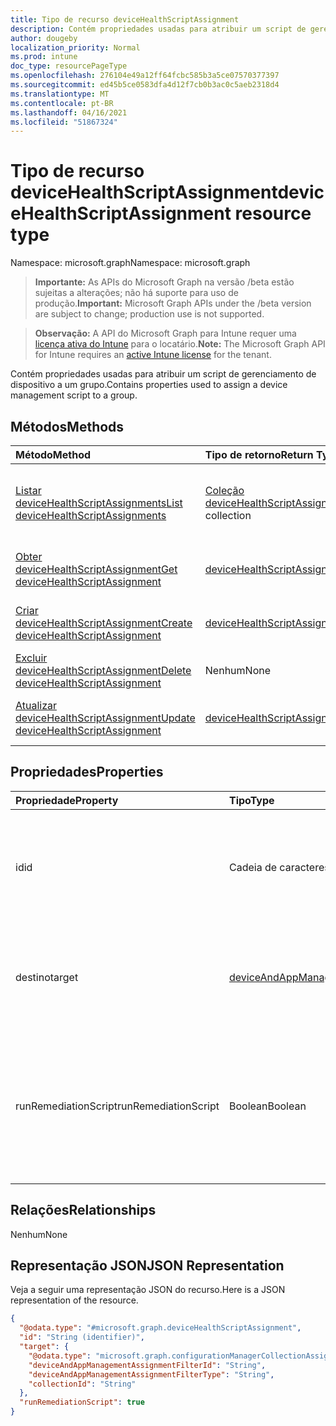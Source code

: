```yaml
---
title: Tipo de recurso deviceHealthScriptAssignment
description: Contém propriedades usadas para atribuir um script de gerenciamento de dispositivo a um grupo.
author: dougeby
localization_priority: Normal
ms.prod: intune
doc_type: resourcePageType
ms.openlocfilehash: 276104e49a12ff64fcbc585b3a5ce07570377397
ms.sourcegitcommit: ed45b5ce0583dfa4d12f7cb0b3ac0c5aeb2318d4
ms.translationtype: MT
ms.contentlocale: pt-BR
ms.lasthandoff: 04/16/2021
ms.locfileid: "51867324"
---
```

# <a name="devicehealthscriptassignment-resource-type"></a><span data-ttu-id="9e544-103">Tipo de recurso deviceHealthScriptAssignment</span><span class="sxs-lookup"><span data-stu-id="9e544-103">deviceHealthScriptAssignment resource type</span></span>

<span data-ttu-id="9e544-104">Namespace: microsoft.graph</span><span class="sxs-lookup"><span data-stu-id="9e544-104">Namespace: microsoft.graph</span></span>

> <span data-ttu-id="9e544-105">**Importante:** As APIs do Microsoft Graph na versão /beta estão sujeitas a alterações; não há suporte para uso de produção.</span><span class="sxs-lookup"><span data-stu-id="9e544-105">**Important:** Microsoft Graph APIs under the /beta version are subject to change; production use is not supported.</span></span>

> <span data-ttu-id="9e544-106">**Observação:** A API do Microsoft Graph para Intune requer uma [licença ativa do Intune](https://go.microsoft.com/fwlink/?linkid=839381) para o locatário.</span><span class="sxs-lookup"><span data-stu-id="9e544-106">**Note:** The Microsoft Graph API for Intune requires an [active Intune license](https://go.microsoft.com/fwlink/?linkid=839381) for the tenant.</span></span>

<span data-ttu-id="9e544-107">Contém propriedades usadas para atribuir um script de gerenciamento de dispositivo a um grupo.</span><span class="sxs-lookup"><span data-stu-id="9e544-107">Contains properties used to assign a device management script to a group.</span></span>

## <a name="methods"></a><span data-ttu-id="9e544-108">Métodos</span><span class="sxs-lookup"><span data-stu-id="9e544-108">Methods</span></span>
|<span data-ttu-id="9e544-109">Método</span><span class="sxs-lookup"><span data-stu-id="9e544-109">Method</span></span>|<span data-ttu-id="9e544-110">Tipo de retorno</span><span class="sxs-lookup"><span data-stu-id="9e544-110">Return Type</span></span>|<span data-ttu-id="9e544-111">Descrição</span><span class="sxs-lookup"><span data-stu-id="9e544-111">Description</span></span>|
|:---|:---|:---|
|[<span data-ttu-id="9e544-112">Listar deviceHealthScriptAssignments</span><span class="sxs-lookup"><span data-stu-id="9e544-112">List deviceHealthScriptAssignments</span></span>](../api/intune-devices-devicehealthscriptassignment-list.md)|<span data-ttu-id="9e544-113">[Coleção deviceHealthScriptAssignment](../resources/intune-devices-devicehealthscriptassignment.md)</span><span class="sxs-lookup"><span data-stu-id="9e544-113">[deviceHealthScriptAssignment](../resources/intune-devices-devicehealthscriptassignment.md) collection</span></span>|<span data-ttu-id="9e544-114">Listar propriedades e relações dos [objetos deviceHealthScriptAssignment.](../resources/intune-devices-devicehealthscriptassignment.md)</span><span class="sxs-lookup"><span data-stu-id="9e544-114">List properties and relationships of the [deviceHealthScriptAssignment](../resources/intune-devices-devicehealthscriptassignment.md) objects.</span></span>|
|[<span data-ttu-id="9e544-115">Obter deviceHealthScriptAssignment</span><span class="sxs-lookup"><span data-stu-id="9e544-115">Get deviceHealthScriptAssignment</span></span>](../api/intune-devices-devicehealthscriptassignment-get.md)|[<span data-ttu-id="9e544-116">deviceHealthScriptAssignment</span><span class="sxs-lookup"><span data-stu-id="9e544-116">deviceHealthScriptAssignment</span></span>](../resources/intune-devices-devicehealthscriptassignment.md)|<span data-ttu-id="9e544-117">Leia propriedades e relações do [objeto deviceHealthScriptAssignment.](../resources/intune-devices-devicehealthscriptassignment.md)</span><span class="sxs-lookup"><span data-stu-id="9e544-117">Read properties and relationships of the [deviceHealthScriptAssignment](../resources/intune-devices-devicehealthscriptassignment.md) object.</span></span>|
|[<span data-ttu-id="9e544-118">Criar deviceHealthScriptAssignment</span><span class="sxs-lookup"><span data-stu-id="9e544-118">Create deviceHealthScriptAssignment</span></span>](../api/intune-devices-devicehealthscriptassignment-create.md)|[<span data-ttu-id="9e544-119">deviceHealthScriptAssignment</span><span class="sxs-lookup"><span data-stu-id="9e544-119">deviceHealthScriptAssignment</span></span>](../resources/intune-devices-devicehealthscriptassignment.md)|<span data-ttu-id="9e544-120">Crie um novo [objeto deviceHealthScriptAssignment.](../resources/intune-devices-devicehealthscriptassignment.md)</span><span class="sxs-lookup"><span data-stu-id="9e544-120">Create a new [deviceHealthScriptAssignment](../resources/intune-devices-devicehealthscriptassignment.md) object.</span></span>|
|[<span data-ttu-id="9e544-121">Excluir deviceHealthScriptAssignment</span><span class="sxs-lookup"><span data-stu-id="9e544-121">Delete deviceHealthScriptAssignment</span></span>](../api/intune-devices-devicehealthscriptassignment-delete.md)|<span data-ttu-id="9e544-122">Nenhum</span><span class="sxs-lookup"><span data-stu-id="9e544-122">None</span></span>|<span data-ttu-id="9e544-123">Exclui um [deviceHealthScriptAssignment](../resources/intune-devices-devicehealthscriptassignment.md).</span><span class="sxs-lookup"><span data-stu-id="9e544-123">Deletes a [deviceHealthScriptAssignment](../resources/intune-devices-devicehealthscriptassignment.md).</span></span>|
|[<span data-ttu-id="9e544-124">Atualizar deviceHealthScriptAssignment</span><span class="sxs-lookup"><span data-stu-id="9e544-124">Update deviceHealthScriptAssignment</span></span>](../api/intune-devices-devicehealthscriptassignment-update.md)|[<span data-ttu-id="9e544-125">deviceHealthScriptAssignment</span><span class="sxs-lookup"><span data-stu-id="9e544-125">deviceHealthScriptAssignment</span></span>](../resources/intune-devices-devicehealthscriptassignment.md)|<span data-ttu-id="9e544-126">Atualize as propriedades de um [objeto deviceHealthScriptAssignment.](../resources/intune-devices-devicehealthscriptassignment.md)</span><span class="sxs-lookup"><span data-stu-id="9e544-126">Update the properties of a [deviceHealthScriptAssignment](../resources/intune-devices-devicehealthscriptassignment.md) object.</span></span>|

## <a name="properties"></a><span data-ttu-id="9e544-127">Propriedades</span><span class="sxs-lookup"><span data-stu-id="9e544-127">Properties</span></span>
|<span data-ttu-id="9e544-128">Propriedade</span><span class="sxs-lookup"><span data-stu-id="9e544-128">Property</span></span>|<span data-ttu-id="9e544-129">Tipo</span><span class="sxs-lookup"><span data-stu-id="9e544-129">Type</span></span>|<span data-ttu-id="9e544-130">Descrição</span><span class="sxs-lookup"><span data-stu-id="9e544-130">Description</span></span>|
|:---|:---|:---|
|<span data-ttu-id="9e544-131">id</span><span class="sxs-lookup"><span data-stu-id="9e544-131">id</span></span>|<span data-ttu-id="9e544-132">Cadeia de caracteres</span><span class="sxs-lookup"><span data-stu-id="9e544-132">String</span></span>|<span data-ttu-id="9e544-133">Chave da entidade de atribuição de script de saúde do dispositivo.</span><span class="sxs-lookup"><span data-stu-id="9e544-133">Key of the device health script assignment entity.</span></span> <span data-ttu-id="9e544-134">Essa propriedade é somente leitura.</span><span class="sxs-lookup"><span data-stu-id="9e544-134">This property is read-only.</span></span>|
|<span data-ttu-id="9e544-135">destino</span><span class="sxs-lookup"><span data-stu-id="9e544-135">target</span></span>|[<span data-ttu-id="9e544-136">deviceAndAppManagementAssignmentTarget</span><span class="sxs-lookup"><span data-stu-id="9e544-136">deviceAndAppManagementAssignmentTarget</span></span>](../resources/intune-shared-deviceandappmanagementassignmenttarget.md)|<span data-ttu-id="9e544-137">O grupo do Azure Active Directory para o qual estamos direcionando o script</span><span class="sxs-lookup"><span data-stu-id="9e544-137">The Azure Active Directory group we are targeting the script to</span></span>|
|<span data-ttu-id="9e544-138">runRemediationScript</span><span class="sxs-lookup"><span data-stu-id="9e544-138">runRemediationScript</span></span>|<span data-ttu-id="9e544-139">Boolean</span><span class="sxs-lookup"><span data-stu-id="9e544-139">Boolean</span></span>|<span data-ttu-id="9e544-140">Determinar se queremos executar somente script de detecção ou executar script de detecção e script de correção</span><span class="sxs-lookup"><span data-stu-id="9e544-140">Determine whether we want to run detection script only or run both detection script and remediation script</span></span>|

## <a name="relationships"></a><span data-ttu-id="9e544-141">Relações</span><span class="sxs-lookup"><span data-stu-id="9e544-141">Relationships</span></span>
<span data-ttu-id="9e544-142">Nenhum</span><span class="sxs-lookup"><span data-stu-id="9e544-142">None</span></span>

## <a name="json-representation"></a><span data-ttu-id="9e544-143">Representação JSON</span><span class="sxs-lookup"><span data-stu-id="9e544-143">JSON Representation</span></span>
<span data-ttu-id="9e544-144">Veja a seguir uma representação JSON do recurso.</span><span class="sxs-lookup"><span data-stu-id="9e544-144">Here is a JSON representation of the resource.</span></span>
<!-- {
  "blockType": "resource",
  "keyProperty": "id",
  "@odata.type": "microsoft.graph.deviceHealthScriptAssignment"
}
-->
``` json
{
  "@odata.type": "#microsoft.graph.deviceHealthScriptAssignment",
  "id": "String (identifier)",
  "target": {
    "@odata.type": "microsoft.graph.configurationManagerCollectionAssignmentTarget",
    "deviceAndAppManagementAssignmentFilterId": "String",
    "deviceAndAppManagementAssignmentFilterType": "String",
    "collectionId": "String"
  },
  "runRemediationScript": true
}
```




